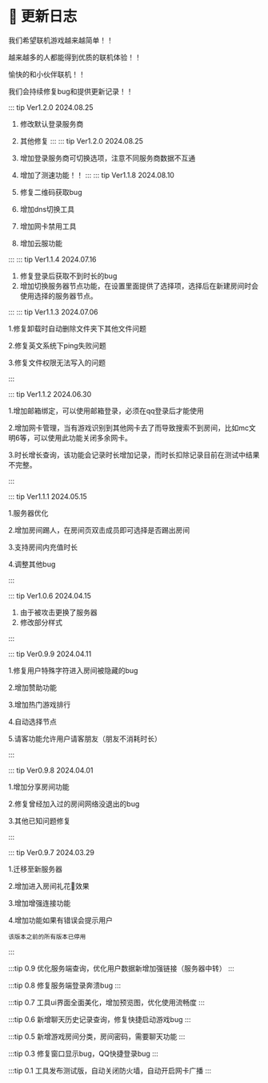 # 🤯 更新日志

我们希望联机游戏越来越简单！！

越来越多的人都能得到优质的联机体验！！

愉快的和小伙伴联机！！

我们会持续修复bug和提供更新记录！！

::: tip Ver1.2.0 2024.08.25
1. 修改默认登录服务商
2. 其他修复
:::
::: tip Ver1.2.0 2024.08.25
1. 增加登录服务商可切换选项，注意不同服务商数据不互通
2. 增加了测速功能！！
:::
::: tip Ver1.1.8 2024.08.10

1. 修复二维码获取bug
2. 增加dns切换工具
3. 增加网卡禁用工具
4. 增加云服功能

:::
::: tip Ver1.1.4 2024.07.16

1. 修复登录后获取不到时长的bug
2. 增加切换服务器节点功能，在设置里面提供了选择项，选择后在新建房间时会使用选择的服务器节点。

:::
::: tip Ver1.1.3 2024.07.06

1.修复卸载时自动删除文件夹下其他文件问题

2.修复英文系统下ping失败问题

3.修复文件权限无法写入的问题

:::

::: tip Ver1.1.2 2024.06.30

1.增加邮箱绑定，可以使用邮箱登录，必须在qq登录后才能使用

2.增加网卡管理，当有游戏识别到其他网卡去了而导致搜索不到房间，比如mc文明6等，可以使用此功能关闭多余网卡。

3.时长增长查询，该功能会记录时长增加记录，而时长扣除记录目前在测试中结果不完整。

:::

::: tip Ver1.1.1 2024.05.15

1.服务器优化

2.增加房间踢人，在房间页双击成员即可选择是否踢出房间

3.支持房间内充值时长

4.调整其他bug

:::

::: tip Ver1.0.6 2024.04.15

1. 由于被攻击更换了服务器
2. 修改部分样式

:::

::: tip Ver0.9.9 2024.04.11

1.修复用户特殊字符进入房间被隐藏的bug

2.增加赞助功能

3.增加热门游戏排行

4.自动选择节点

5.请客功能允许用户请客朋友（朋友不消耗时长）

:::

::: tip Ver0.9.8 2024.04.01

1.增加分享房间功能

2.修复曾经加入过的房间网络没退出的bug

3.其他已知问题修复

:::

::: tip Ver0.9.7 2024.03.29

1.迁移至新服务器

2.增加进入房间礼花🎉效果

3.增加增强连接功能

4.增加功能如果有错误会提示用户

`该版本之前的所有版本已停用`

:::

:::tip 0.9
优化服务端查询，优化用户数据新增加强链接（服务器中转）
:::

:::tip 0.8
修复服务端登录奔溃bug
:::

:::tip 0.7
工具ui界面全面美化，增加预览图，优化使用流畅度
:::

:::tip 0.6
新增聊天历史记录查询，修复快捷启动游戏bug
:::

:::tip 0.5
新增游戏房间分类，房间密码，需要聊天功能
:::

:::tip 0.3
修复窗口显示bug，QQ快捷登录bug
:::

:::tip 0.1
工具发布测试版，自动关闭防火墙，自动开启网卡广播
:::
